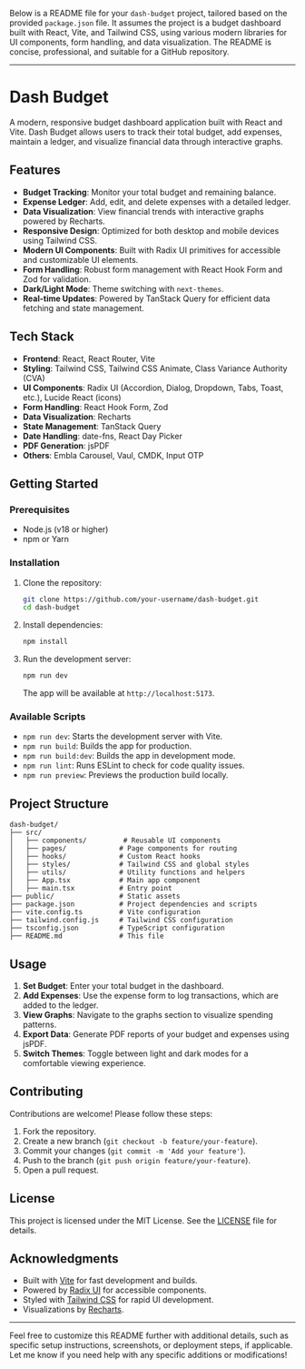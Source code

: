 Below is a README file for your `dash-budget` project, tailored based on the provided `package.json` file. It assumes the project is a budget dashboard built with React, Vite, and Tailwind CSS, using various modern libraries for UI components, form handling, and data visualization. The README is concise, professional, and suitable for a GitHub repository.

---

# Dash Budget

A modern, responsive budget dashboard application built with React and Vite. Dash Budget allows users to track their total budget, add expenses, maintain a ledger, and visualize financial data through interactive graphs.

## Features

- **Budget Tracking**: Monitor your total budget and remaining balance.
- **Expense Ledger**: Add, edit, and delete expenses with a detailed ledger.
- **Data Visualization**: View financial trends with interactive graphs powered by Recharts.
- **Responsive Design**: Optimized for both desktop and mobile devices using Tailwind CSS.
- **Modern UI Components**: Built with Radix UI primitives for accessible and customizable UI elements.
- **Form Handling**: Robust form management with React Hook Form and Zod for validation.
- **Dark/Light Mode**: Theme switching with `next-themes`.
- **Real-time Updates**: Powered by TanStack Query for efficient data fetching and state management.

## Tech Stack

- **Frontend**: React, React Router, Vite
- **Styling**: Tailwind CSS, Tailwind CSS Animate, Class Variance Authority (CVA)
- **UI Components**: Radix UI (Accordion, Dialog, Dropdown, Tabs, Toast, etc.), Lucide React (icons)
- **Form Handling**: React Hook Form, Zod
- **Data Visualization**: Recharts
- **State Management**: TanStack Query
- **Date Handling**: date-fns, React Day Picker
- **PDF Generation**: jsPDF
- **Others**: Embla Carousel, Vaul, CMDK, Input OTP

## Getting Started

### Prerequisites

- Node.js (v18 or higher)
- npm or Yarn

### Installation

1. Clone the repository:

   ```bash
   git clone https://github.com/your-username/dash-budget.git
   cd dash-budget
   ```

2. Install dependencies:

   ```bash
   npm install
   ```

3. Run the development server:

   ```bash
   npm run dev
   ```

   The app will be available at `http://localhost:5173`.

### Available Scripts

- `npm run dev`: Starts the development server with Vite.
- `npm run build`: Builds the app for production.
- `npm run build:dev`: Builds the app in development mode.
- `npm run lint`: Runs ESLint to check for code quality issues.
- `npm run preview`: Previews the production build locally.

## Project Structure

```
dash-budget/
├── src/
│   ├── components/         # Reusable UI components
│   ├── pages/             # Page components for routing
│   ├── hooks/             # Custom React hooks
│   ├── styles/            # Tailwind CSS and global styles
│   ├── utils/             # Utility functions and helpers
│   ├── App.tsx            # Main app component
│   ├── main.tsx           # Entry point
├── public/                # Static assets
├── package.json           # Project dependencies and scripts
├── vite.config.ts         # Vite configuration
├── tailwind.config.js     # Tailwind CSS configuration
├── tsconfig.json          # TypeScript configuration
├── README.md              # This file
```

## Usage

1. **Set Budget**: Enter your total budget in the dashboard.
2. **Add Expenses**: Use the expense form to log transactions, which are added to the ledger.
3. **View Graphs**: Navigate to the graphs section to visualize spending patterns.
4. **Export Data**: Generate PDF reports of your budget and expenses using jsPDF.
5. **Switch Themes**: Toggle between light and dark modes for a comfortable viewing experience.

## Contributing

Contributions are welcome! Please follow these steps:

1. Fork the repository.
2. Create a new branch (`git checkout -b feature/your-feature`).
3. Commit your changes (`git commit -m 'Add your feature'`).
4. Push to the branch (`git push origin feature/your-feature`).
5. Open a pull request.

## License

This project is licensed under the MIT License. See the [LICENSE](LICENSE) file for details.

## Acknowledgments

- Built with [Vite](https://vite.dev/) for fast development and builds.
- Powered by [Radix UI](https://www.radix-ui.com/) for accessible components.
- Styled with [Tailwind CSS](https://tailwindcss.com/) for rapid UI development.
- Visualizations by [Recharts](https://recharts.org/).

---

Feel free to customize this README further with additional details, such as specific setup instructions, screenshots, or deployment steps, if applicable. Let me know if you need help with any specific additions or modifications!